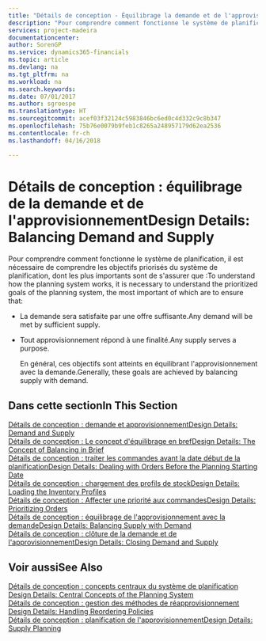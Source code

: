 ```yaml
---
title: "Détails de conception - Équilibrage la demande et de l'approvisionnement | Microsoft Docs"
description: "Pour comprendre comment fonctionne le système de planification, il est nécessaire de comprendre les objectifs priorisés du système de planification, dont les plus importants sont de s'assurer que toute demande est satisfaite par suffisamment d'approvisionnement et n'importe quel approvisionnement atteint un but."
services: project-madeira
documentationcenter: 
author: SorenGP
ms.service: dynamics365-financials
ms.topic: article
ms.devlang: na
ms.tgt_pltfrm: na
ms.workload: na
ms.search.keywords: 
ms.date: 07/01/2017
ms.author: sgroespe
ms.translationtype: HT
ms.sourcegitcommit: acef03f32124c5983846bc6ed0c4d332c9c8b347
ms.openlocfilehash: 75b76e0079b9feb1c8265a248957179d62ea2536
ms.contentlocale: fr-ch
ms.lasthandoff: 04/16/2018

---
```

# <a name="design-details-balancing-demand-and-supply"></a><span data-ttu-id="bc70a-103">Détails de conception : équilibrage de la demande et de l'approvisionnement</span><span class="sxs-lookup"><span data-stu-id="bc70a-103">Design Details: Balancing Demand and Supply</span></span>
<span data-ttu-id="bc70a-104">Pour comprendre comment fonctionne le système de planification, il est nécessaire de comprendre les objectifs priorisés du système de planification, dont les plus importants sont de s'assurer que :</span><span class="sxs-lookup"><span data-stu-id="bc70a-104">To understand how the planning system works, it is necessary to understand the prioritized goals of the planning system, the most important of which are to ensure that:</span></span>  

- <span data-ttu-id="bc70a-105">La demande sera satisfaite par une offre suffisante.</span><span class="sxs-lookup"><span data-stu-id="bc70a-105">Any demand will be met by sufficient supply.</span></span>  
- <span data-ttu-id="bc70a-106">Tout approvisionnement répond à une finalité.</span><span class="sxs-lookup"><span data-stu-id="bc70a-106">Any supply serves a purpose.</span></span>  

  <span data-ttu-id="bc70a-107">En général, ces objectifs sont atteints en équilibrant l'approvisionnement avec la demande.</span><span class="sxs-lookup"><span data-stu-id="bc70a-107">Generally, these goals are achieved by balancing supply with demand.</span></span>  

## <a name="in-this-section"></a><span data-ttu-id="bc70a-108">Dans cette section</span><span class="sxs-lookup"><span data-stu-id="bc70a-108">In This Section</span></span>  
[<span data-ttu-id="bc70a-109">Détails de conception : demande et approvisionnement</span><span class="sxs-lookup"><span data-stu-id="bc70a-109">Design Details: Demand and Supply</span></span>](design-details-demand-and-supply.md)  
[<span data-ttu-id="bc70a-110">Détails de conception : Le concept d'équilibrage en bref</span><span class="sxs-lookup"><span data-stu-id="bc70a-110">Design Details: The Concept of Balancing in Brief</span></span>](design-details-the-concept-of-balancing-in-brief.md)  
[<span data-ttu-id="bc70a-111">Détails de conception : traiter les commandes avant la date début de la planification</span><span class="sxs-lookup"><span data-stu-id="bc70a-111">Design Details: Dealing with Orders Before the Planning Starting Date</span></span>](design-details-dealing-with-orders-before-the-planning-starting-date.md)  
[<span data-ttu-id="bc70a-112">Détails de conception : chargement des profils de stock</span><span class="sxs-lookup"><span data-stu-id="bc70a-112">Design Details: Loading the Inventory Profiles</span></span>](design-details-loading-the-inventory-profiles.md)  
[<span data-ttu-id="bc70a-113">Détails de conception : Affecter une priorité aux commandes</span><span class="sxs-lookup"><span data-stu-id="bc70a-113">Design Details: Prioritizing Orders</span></span>](design-details-prioritizing-orders.md)  
[<span data-ttu-id="bc70a-114">Détails de conception : équilibrage de l'approvisionnement avec la demande</span><span class="sxs-lookup"><span data-stu-id="bc70a-114">Design Details: Balancing Supply with Demand</span></span>](design-details-balancing-supply-with-demand.md)  
[<span data-ttu-id="bc70a-115">Détails de conception : clôture de la demande et de l'approvisionnement</span><span class="sxs-lookup"><span data-stu-id="bc70a-115">Design Details: Closing Demand and Supply</span></span>](design-details-closing-demand-and-supply.md)  

## <a name="see-also"></a><span data-ttu-id="bc70a-116">Voir aussi</span><span class="sxs-lookup"><span data-stu-id="bc70a-116">See Also</span></span>  
 <span data-ttu-id="bc70a-117">[Détails de conception : concepts centraux du système de planification](design-details-central-concepts-of-the-planning-system.md) </span><span class="sxs-lookup"><span data-stu-id="bc70a-117">[Design Details: Central Concepts of the Planning System](design-details-central-concepts-of-the-planning-system.md) </span></span>  
 <span data-ttu-id="bc70a-118">[Détails de conception : gestion des méthodes de réapprovisionnement](design-details-handling-reordering-policies.md) </span><span class="sxs-lookup"><span data-stu-id="bc70a-118">[Design Details: Handling Reordering Policies](design-details-handling-reordering-policies.md) </span></span>  
 [<span data-ttu-id="bc70a-119">Détails de conception : planification de l'approvisionnement</span><span class="sxs-lookup"><span data-stu-id="bc70a-119">Design Details: Supply Planning</span></span>](design-details-supply-planning.md)

